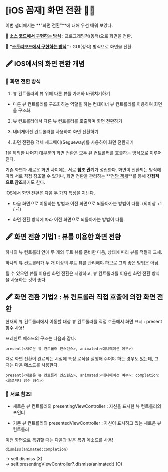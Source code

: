 # [iOS 꼼재] 화면 전환 ✍🏻

이번 챕터에서는 **"화면 전환"**에 대해 우선 배워 보았다.    


📌 **<u>소스 코드에서 구현하는 방식</u>** : 프로그래밍적(동적)으로 화면을 전환.   

📌 **"<u>스토리보드에서 구현하는 방식</u>"** : GUI(정적) 방식으로 화면을 전환.


## 🖋 iOS에서의 화면 전환 개념

### 📌  화면 전환 방식

1) 뷰 컨트롤러의 뷰 위에 다른 뷰를 가져와 바꿔치기하기 

- 다른 뷰 컨트롤러를 구조화하는 역할을 하는 컨테이너 뷰 컨트롤러를 이용하여 화면을 구조화.

2) 뷰 컨트롤러에서 다른 뷰 컨트롤러를 호출하며 화면 전환하기

3) 내비게이션 컨트롤러를 사용하여 화면 전환하기

4) 화면 전환용 객체 세그웨이(Segueway)를 사용하여 화면 전환히기

1을 제외한 나머지 대부분의 화면 전환은 모두 뷰 컨트롤러를 호출하는 방식으로 이루어진다. 

기존 화면과 새로운 화면 사이에는 서로 **참조 관계**가 성립한다. 
화면이 전환되는 방식에 따라 서로 직접 참조할 수 있거나, 화면 전환을 관리하는 **<u>전담 객체</u>**를 통해 **간접적으로 참조**하기도 한다.

iOS에서 화면 전환은 다음 두 가지 특성을 지닌다.

- 다음 화면으로 이동하는 방법과 이전 화면으로 되돌아가는 방법이 다름. (의미상 +1 / -1)

- 화면 전환 방식에 따라 이전 화면으로 되돌아가는 방법이 다름. 



## 🖋 화면 전환 기법1 : 뷰를 이용한 화면 전환

하나의 뷰 컨트롤러 안에 두 개의 루트 뷰를 준비한 다음, 상태에 따라 뷰를 적절히 교체.

하나의 뷰 컨트롤러가 두 개 이상의 루트 뷰를 관리해야 하므로 그리 좋은 방법은 아님.

될 수 있으면 뷰를 이용한 화면 전환은 지양하고, 뷰 컨트롤러를 이용한 화면 전환 방식을 사용하는 것이 좋다.


## 🖋 화면 전환 기법2 : 뷰 컨트롤러 직접 호출에 의한 화면 전환

현재의 뷰 컨트롤러에서 이동할 대상 뷰 컨트롤러를 직접 호출해서 화면 표시 : present함수 사용!   

프레젠트 메소드의 구조는 다음과 같다.   

`present(<새로운 뷰 컨트롤러 인스턴스>, animated:<애니메이션 여부>)`


때로 화면 전환이 완료되는 시점에 특정 로직을 실행해 주어야 하는 경우도 있는데, 그 때는 다음 메소드를 사용한다.

`present(<새로운 뷰 컨트롤러 인스턴스>, animated:<애니메이션 여부>: completion: <클로져나 함수 형식>)`

### 📌 서로 참조!

- 새로운 뷰 컨트롤러의 presentingViewController : 자신을 표시한 뷰 컨트롤러의 포인터

- 기존 뷰 컨트롤러의 presentedViewController : 자신이 표시하고 있는 새로운 뷰 컨트롤러


이전 화면으로 복귀할 때는 다음과 같은 복귀 메소드를 사용!

`dismiss(animated:completion)`

→ self.dismiss (X)   
→ self.presentingViewController?.dismiss(animated:) (O)
